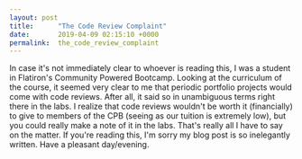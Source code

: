 ```yaml
---
layout: post
title:      "The Code Review Complaint"
date:       2019-04-09 02:15:10 +0000
permalink:  the_code_review_complaint
---
```



In case it's not immediately clear to whoever is reading this, I was a student in Flatiron's Community Powered Bootcamp. 
Looking at the curriculum of the course, it seemed very clear to me that periodic portfolio projects would come with code reviews. After all, it said so in unambiguous terms right there in the labs. I realize that code reviews wouldn't be worth it (financially) to give to members of the CPB (seeing as our tuition is extremely low), but you could really make a note of it in the labs. That's really all I have to say on the matter. If you're reading this, I'm sorry my blog post is so inelegantly written. Have a pleasant day/evening. 

